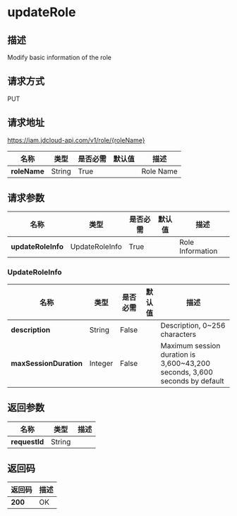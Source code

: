 # updateRole


## 描述
Modify basic information of the role

## 请求方式
PUT

## 请求地址
https://iam.jdcloud-api.com/v1/role/{roleName}

|名称|类型|是否必需|默认值|描述|
|---|---|---|---|---|
|**roleName**|String|True| |Role Name|

## 请求参数
|名称|类型|是否必需|默认值|描述|
|---|---|---|---|---|
|**updateRoleInfo**|UpdateRoleInfo|True| |Role Information|

### UpdateRoleInfo
|名称|类型|是否必需|默认值|描述|
|---|---|---|---|---|
|**description**|String|False| |Description, 0~256 characters|
|**maxSessionDuration**|Integer|False| |Maximum session duration is 3,600~43,200 seconds, 3,600 seconds by default|

## 返回参数
|名称|类型|描述|
|---|---|---|
|**requestId**|String| |


## 返回码
|返回码|描述|
|---|---|
|**200**|OK|
